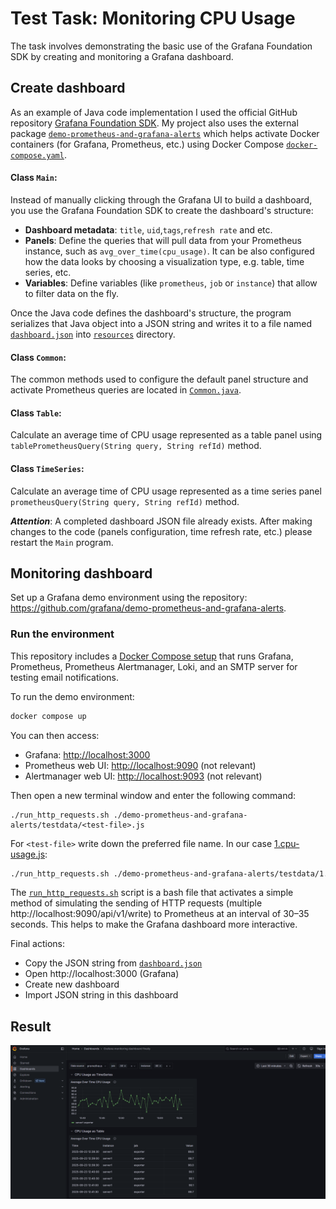 # Test Task: Monitoring CPU Usage

The task involves demonstrating the basic use of the Grafana Foundation SDK by creating and monitoring a Grafana dashboard.

## Create dashboard

As an example of Java code implementation I used the official GitHub repository [Grafana Foundation SDK](https://github.com/grafana/grafana-foundation-sdk). 
My project also uses the external package [`demo-prometheus-and-grafana-alerts`](demo-prometheus-and-grafana-alerts) which helps activate Docker containers (for Grafana, Prometheus, etc.) using Docker Compose [`docker-compose.yaml`](demo-prometheus-and-grafana-alerts/docker-compose.yaml).

#### Class `Main`:
Instead of manually clicking through the Grafana UI to build a dashboard, you use the Grafana Foundation SDK to create the dashboard's structure:
- **Dashboard metadata**: `title`, `uid`,`tags`,`refresh rate` and etc.
- **Panels**: Define the queries that will pull data from your Prometheus instance, such as `avg_over_time(cpu_usage)`. 
              It can be also configured how the data looks by choosing a visualization type, e.g. table, time series, etc.
- **Variables**: Define variables (like `prometheus`, `job` or `instance`) that allow to filter data on the fly.

Once the Java code defines the dashboard's structure, the program serializes that Java object into a JSON string and writes it to a file named [`dashboard.json`](src/main/resources/dashboard.json) into [`resources`](src/main/resources) directory.

#### Class `Common`: 
The common methods used to configure the default panel structure and activate Prometheus queries are located in [`Common.java`](src/main/java/monitoring/Common.java).

#### Class `Table`: 
Calculate an average time of CPU usage represented as a table panel using `tablePrometheusQuery(String query, String refId)` method.

#### Class `TimeSeries`: 
Calculate an average time of CPU usage represented as a time series panel `prometheusQuery(String query, String refId)` method.

**_Attention_**: A completed dashboard JSON file already exists. After making changes to the code (panels configuration, time refresh rate, etc.) please restart the  `Main` program.

## Monitoring dashboard

Set up a Grafana demo environment using the repository: https://github.com/grafana/demo-prometheus-and-grafana-alerts.

### Run the environment

This repository includes a [Docker Compose setup](./demo-prometheus-and-grafana-alerts/docker-compose.yaml) that runs Grafana, Prometheus, Prometheus Alertmanager, Loki, and an SMTP server for testing email notifications.

To run the demo environment:

```bash
docker compose up
```
You can then access:
- Grafana: [http://localhost:3000](http://localhost:3000/)
- Prometheus web UI: [http://localhost:9090](http://localhost:9090/) (not relevant)
- Alertmanager web UI: [http://localhost:9093](http://localhost:9093/) (not relevant)

Then open a new terminal window and enter the following command:

```
./run_http_requests.sh ./demo-prometheus-and-grafana-alerts/testdata/<test-file>.js
```

For `<test-file>`  write down the preferred file name. In our case [1.cpu-usage.js](./demo-prometheus-and-grafana-alerts/testdata/1.cpu-usage.js):
```bash
./run_http_requests.sh ./demo-prometheus-and-grafana-alerts/testdata/1.cpu-usage.js
```

The [`run_http_requests.sh`](run_http_requests.sh) script is a bash file that activates a simple method of simulating the sending of HTTP requests (multiple http://localhost:9090/api/v1/write) to Prometheus at an interval of 30–35 seconds. 
This helps to make the Grafana dashboard more interactive.

Final actions: 
- Copy the JSON string from [`dashboard.json`](src/main/resources/dashboard.json)
- Open http://localhost:3000 (Grafana)
- Create new dashboard
- Import JSON string in this dashboard

## Result
![grafana_monitoring_screenshoot.png](src/main/resources/grafana_monitoring_screenshoot.png)
